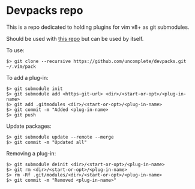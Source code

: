 # Devpacks repo

This is a repo dedicated to holding plugins for vim v8+ as git submodules.

Should be used with [this repo](https://github.com/uncomplete/devenv) but can be used by itself.

To use:

```
$> git clone --recursive https://github.com/uncomplete/devpacks.git ~/.vim/pack
```

To add a plug-in:

```
$> git submodule init
$> git submodule add <https-git-url> <dir>/<start-or-opt>/<plug-in-name>
$> git add .gitmodules <dir>/<start-or-opt>/<plug-in-name>
$> git commit -m "Added <plug-in-name>
$> git push
```

Update packages:

```
$> git submodule update --remote --merge
$> git commit -m "Updated all"
```

Removing a plug-in:

```
$> git submodule deinit <dir>/<start-or-opt>/<plug-in-name>
$> git rm <dir>/<start-or-opt>/<plug-in-name>
$> rm -Rf .git/modules/<dir>/<start-or-opt>/<plug-in-name>
$> git commit -m "Removed <plug-in-name>"
```